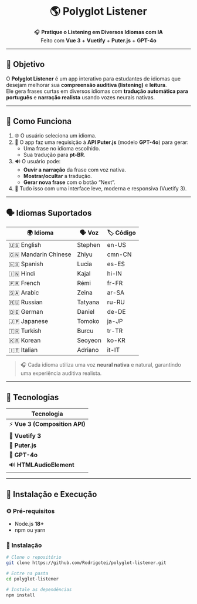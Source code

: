 <h1 align="center">🌎 Polyglot Listener</h1>
<p align="center">
🎧 <b>Pratique o Listening em Diversos Idiomas com IA</b>  
<br>
Feito com <b>Vue 3</b> + <b>Vuetify</b> + <b>Puter.js</b> + <b>GPT-4o</b>
</p>

---

## 🎯 Objetivo

O **Polyglot Listener** é um app interativo para estudantes de idiomas que desejam melhorar sua **compreensão auditiva (listening)** e **leitura**.  
Ele gera frases curtas em diversos idiomas com **tradução automática para português** e **narração realista** usando vozes neurais nativas.

---

## 🧠 Como Funciona

1. 🌐 O usuário seleciona um idioma.  
2. 🤖 O app faz uma requisição à **API Puter.js** (modelo **GPT-4o**) para gerar:
   - Uma frase no idioma escolhido.
   - Sua tradução para **pt-BR**.
3. 🔊 O usuário pode:
   - **Ouvir a narração** da frase com voz nativa.
   - **Mostrar/ocultar** a tradução.
   - **Gerar nova frase** com o botão “Next”.
4. 🧩 Tudo isso com uma interface leve, moderna e responsiva (Vuetify 3).

---

## 🗣️ Idiomas Suportados

| 🌍 Idioma | 🗣️ Voz | 🏷️ Código |
|-----------|---------|------------|
| 🇺🇸 English | Stephen | en-US |
| 🇨🇳 Mandarin Chinese | Zhiyu | cmn-CN |
| 🇪🇸 Spanish | Lucia | es-ES |
| 🇮🇳 Hindi | Kajal | hi-IN |
| 🇫🇷 French | Rémi | fr-FR |
| 🇸🇦 Arabic | Zeina | ar-SA |
| 🇷🇺 Russian | Tatyana | ru-RU |
| 🇩🇪 German | Daniel | de-DE |
| 🇯🇵 Japanese | Tomoko | ja-JP |
| 🇹🇷 Turkish | Burcu | tr-TR |
| 🇰🇷 Korean | Seoyeon | ko-KR |
| 🇮🇹 Italian | Adriano | it-IT |

> 🎧 Cada idioma utiliza uma voz **neural nativa** e natural, garantindo uma experiência auditiva realista.

---

## 🧩 Tecnologias

| Tecnologia | 
|-------------|
| ⚡ **Vue 3 (Composition API)** |
| 🎨 **Vuetify 3** |
| 🤖 **Puter.js** |
| 🧠 **GPT-4o** |
| 🔊 **HTMLAudioElement** |

---

## 🚀 Instalação e Execução

### ⚙️ Pré-requisitos
- Node.js **18+**
- npm ou yarn

### 🧱 Instalação

```bash
# Clone o repositório
git clone https://github.com/Rodrigotei/polyglot-listener.git

# Entre na pasta
cd polyglot-listener

# Instale as dependências
npm install
